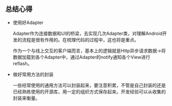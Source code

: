 ## 总结心得

* 使用好Adapter

  Adapter作为连接数据和UI的桥梁，去实现几次Adapter类，对理解Android开发的流程是很有作用的。在梳理代码的过程中，这也将是重点。

  作为一个与线上交互的客户端而言，基本上的逻辑就是Http异步请求数据->将数据加载到各个Adapter中，通过Adapter的notify通知各个View进行reflash。

* 做好常用方法的封装

  一些经常使用的通用方法可以封装起来，要注意积累，不管是自己封装的还是已经熟练使用的开源库，用一定的组织方式保存起来。开发经验可以从收集的封装来衡量。
